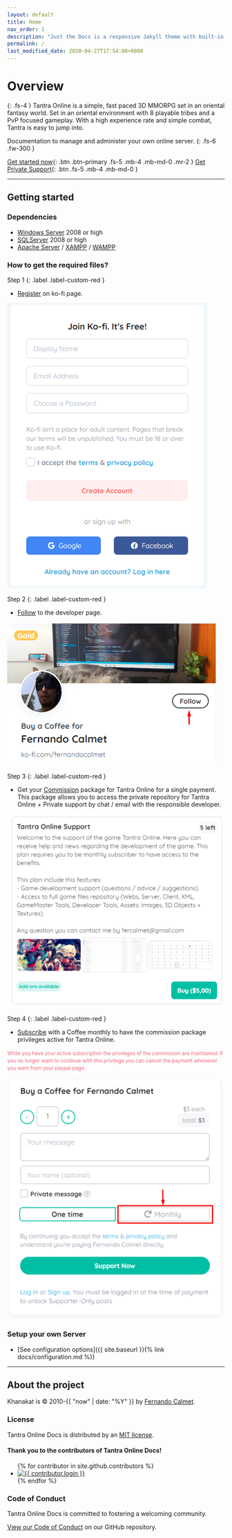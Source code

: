 ```yaml
---
layout: default
title: Home
nav_order: 1
description: "Just the Docs is a responsive Jekyll theme with built-in search that is easily customizable and hosted on GitHub Pages."
permalink: /
last_modified_date: 2020-04-27T17:54:08+0000
---
```


# Overview

{: .fs-4 }
Tantra Online is a simple, fast paced 3D MMORPG set in an oriental fantasy world. Set in an oriental environment with 8 playable tribes and a PvP focused gameplay. With a high experience rate and simple combat, Tantra is easy to jump into.

Documentation to manage and administer your own online server.
{: .fs-6 .fw-300 }

[Get started now](#getting-started){: .btn .btn-primary .fs-5 .mb-4 .mb-md-0 .mr-2 } [Get Private Support](https://ko-fi.com/fernandocalmet/commissions){: .btn .fs-5 .mb-4 .mb-md-0 }

---

## Getting started

### Dependencies

- [Windows Server](https://www.microsoft.com/windows-server) 2008 or high
- [SQLServer](https://www.microsoft.com/sql-server) 2008 or high
- [Apache Server](https://httpd.apache.org) / [XAMPP](https://www.apachefriends.org) / [WAMPP](https://www.wampserver.com)

### How to get the required files?

Step 1
{: .label .label-custom-red }

- [Register](https://www.ko-fi.com) on ko-fi page.

![register](assets/images/index/register.png)

Step 2
{: .label .label-custom-red }

- [Follow](https://ko-fi.com/fernandocalmet) to the developer page.

![follow](assets/images/index/follow.png)

Step 3
{: .label .label-custom-red }

- Get your [Commission](https://ko-fi.com/fernandocalmet/commissions) package for Tantra Online for a single payment. This package allows you to access the private repository for Tantra Online + Private support by chat / email with the responsible developer.

![comission](assets/images/index/commission.png)

Step 4
{: .label .label-custom-red }

- [Subscribe](https://ko-fi.com/fernandocalmet) with a Coffee monthly to have the commission package privileges active for Tantra Online.

<small style="color:#ED687C">While you have your active subscription the privileges of the commission are maintained. If you no longer want to continue with this privilege you can cancel the payment whenever you want from your paypal page.</small>

![subscribe](assets/images/index/subscribe.png)

### Setup your own Server

- [See configuration options]({{ site.baseurl }}{% link docs/configuration.md %})

---

## About the project

Khanakat is &copy; 2010-{{ "now" | date: "%Y" }} by [Fernando Calmet](https://ko-fi.com/fernandocalmet).

### License

Tantra Online Docs is distributed by an [MIT license](https://github.com/khanakat/TantraOnline/blob/master/LICENSE.txt).

#### Thank you to the contributors of Tantra Online Docs!

<ul class="list-style-none">
{% for contributor in site.github.contributors %}
  <li class="d-inline-block mr-1">
     <a href="{{ contributor.html_url }}"><img src="{{ contributor.avatar_url }}" width="32" height="32" alt="{{ contributor.login }}"/></a>
  </li>
{% endfor %}
</ul>

### Code of Conduct

Tantra Online Docs is committed to fostering a welcoming community.

[View our Code of Conduct](https://github.com/khanakat/TantraOnline/blob/master/CODE_OF_CONDUCT.md) on our GitHub repository.
